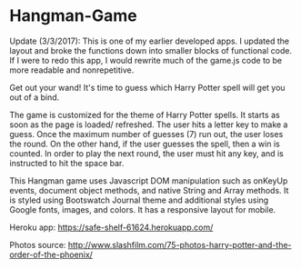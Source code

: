 # Hangman-Game
Update (3/3/2017): This is one of my earlier developed apps. I updated the layout and broke the functions down into smaller blocks of functional code. If I were to redo this app, I would rewrite much of the game.js code to be more readable and nonrepetitive. 

Get out your wand! It's time to guess which Harry Potter spell will get you out of a bind.

The game is customized for the theme of Harry Potter spells. It starts as soon as the page is loaded/ refreshed. The user hits a letter key to make a guess. Once the maximum number of guesses (7) run out, the user loses the round. On the other hand, if the user guesses the spell, then a win is counted. In order to play the next round, the user must hit any key, and is instructed to hit the space bar.

This Hangman game  uses Javascript DOM manipulation such as onKeyUp events, document object methods, and native String and Array methods. It is styled using Bootswatch Journal theme and additional styles using Google fonts, images, and colors. It has a responsive layout for mobile. 

Heroku app: https://safe-shelf-61624.herokuapp.com/

Photos source: http://www.slashfilm.com/75-photos-harry-potter-and-the-order-of-the-phoenix/
